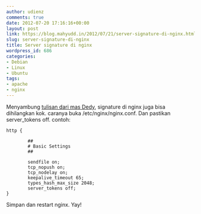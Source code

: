 ```yaml
---
author: udienz
comments: true
date: 2012-07-20 17:16:16+00:00
layout: post
link: https://blog.mahyudd.in/2012/07/21/server-signature-di-nginx.html
slug: server-signature-di-nginx
title: Server signature di nginx
wordpress_id: 686
categories:
- Debian
- Linux
- Ubuntu
tags:
- apache
- nginx
---
```


Menyambung [tulisan dari mas Dedy](http://milisdad.blogspot.com/2012/07/menghilangkan-signature-di-apache2.html), signature di nginx juga bisa dihilangkan kok. caranya buka /etc/nginx/nginx.conf. Dan pastikan server_tokens off. contoh:

    
    http {
    
            ##
            # Basic Settings
            ##
    
            sendfile on;
            tcp_nopush on;
            tcp_nodelay on;
            keepalive_timeout 65;
            types_hash_max_size 2048;
            server_tokens off;
    }


Simpan dan restart nginx. Yay!
